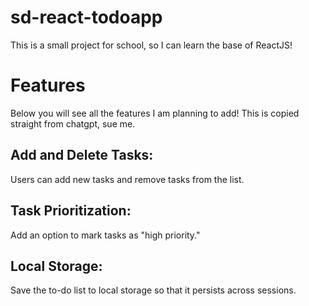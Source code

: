 # sd-react-todoapp
This is a small project for school, so I can learn the base of ReactJS!

# Features
Below you will see all the features I am planning to add! This is copied straight from chatgpt, sue me.
## Add and Delete Tasks: 
Users can add new tasks and remove tasks from the list.
## Task Prioritization: 
Add an option to mark tasks as "high priority."
## Local Storage: 
Save the to-do list to local storage so that it persists across sessions.
